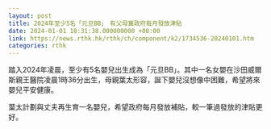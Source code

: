 ```yaml
---
layout: post
title: 2024年至少5名「元旦BB」　有父母冀政府每月發放津貼
date: 2024-01-01 18:31:38.000000000 +08:00
link: https://news.rthk.hk/rthk/ch/component/k2/1734536-20240101.htm
categories: rthk
---
```


踏入2024年凌晨，至少有5名嬰兒出生成為「元旦BB」。其中一名女嬰在沙田威爾斯親王醫院凌晨1時36分出生，母親葉太形容，誕下嬰兒沒想像中困難，希望將來嬰兒平安健康。

葉太計劃與丈夫再生育一名嬰兒，希望政府每月發放補貼，較一筆過發放的津貼更好。
